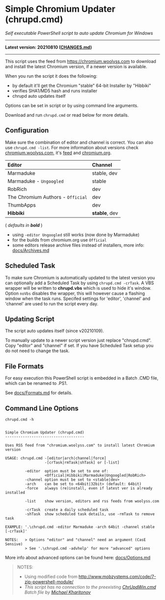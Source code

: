 # Simple Chromium Updater (chrupd.cmd)

*_Self executable PowerShell script to auto update Chromium for Windows_*

---

**Latest version: 20210810 ([CHANGES.md](CHANGES.md))**

---

This script uses the feed from <https://chromium.woolyss.com> to download and install the latest Chromium version, if a newer version is available.

When you run the script it does the following:

- by default it'll get the Chromium "stable" 64-bit Installer by "Hibbiki"
- verifies SHA1/MD5 hash and runs installer
- chrupd auto updates itself

Options can be set in script or by using command line arguments.

Download and run `chrupd.cmd` or read below for more details.

## Configuration

Make sure the combination of editor and channel is correct. You can also use `chrupd.cmd -list`. For more information about versions check [chromium.woolyss.com](https://chromium.woolyss.com/?cut=1&ago=1), it's [feed](https://chromium.woolyss.com/feed/windows-64-bit) and [chromium.org](https://www.chromium.org).

| Editor                            | Channel         |
|:----------------------------------|:----------------|
| Marmaduke                         | stable, dev     |
| Marmaduke - `Ungoogled`           | stable          |
| RobRich                           | dev             |
| The Chromium Authors - `Official` | dev             |
| ThumbApps                         | dev             |
| **Hibbiki**                       | **stable**, dev |

( _defaults in **bold**_  )

- using `-editor Ungoogled` still works (now done by Marmaduke)
- for the builds from chromium.org use `Official`
- some editors release archive files instead of installers, more info: [docs/Archives.md](/docs/Archives.md)

## Scheduled Task

To make sure Chromium is automatically updated to the latest version you can optionally add a Scheduled Task by using `chrupd.cmd -crTask`. A VBS wrapper will be written to **chrupd.vbs** which is used to hide it's window. Option `noVbs` disables the wrapper, this will however cause a flashing window when the task runs. Specifed settings for 'editor', 'channel' and 'channel' are used to run the script every day.

## Updating Script

The script auto updates itself (since v20210109).

To manually update to a newer script version just replace "chrupd.cmd". Copy "editor" and "channel" if set. If you have Scheduled Task setup you do not need to change the task.

## File Formats

For easy execution this PowerShell script is embedded in a Batch .CMD file, which can be renamed to .PS1.

See [docs/Formats.md](/docs/Formats.md) for details.

## Command Line Options

`chrupd.cmd -h`

```text

Simple Chromium Updater (chrupd.cmd)
------------------------------------

Uses RSS feed from "chromium.woolyss.com" to install latest Chromium version

USAGE: chrupd.cmd -[editor|arch|channel|force]
                  -[crTask|rmTask|shTask] or [-list]

         -editor  option must be set to one of:
                  <Official|Hibbiki|Marmaduke|Ungoogled|RobRich>
         -channel option must be set to <stable|dev>
         -arch    can be set to <64bit|32bit> (default: 64bit)
         -force   always (re)install, even if latest ver is already installed

         -list    show version, editors and rss feeds from woolyss.com

         -crTask  create a daily scheduled task
         -shTask  show scheduled task details, use -rmTask to remove task

EXAMPLE: '.\chrupd.cmd -editor Marmaduke -arch 64bit -channel stable [-crTask]'

NOTES:   > Options "editor" and "channel" need an argument (CasE Sensive)
         > See '.\chrupd.cmd -advhelp' for more "advanced" options

```

More info about advanced options can be found here: [docs/Options.md](/docs/Options.md)

> NOTES:
> * Using modified code from http://www.mobzystems.com/code/7-zip-powershell-module/
> * *This script has no connection to the preexisting [ChrUpdWin.cmd](https://gist.github.com/mikhaelkh/>12dec36d4a1c4136628b#file-chrupdwin-cmd) Batch file by [Michael Kharitonov](https://github.com/mikhaelkh)*
